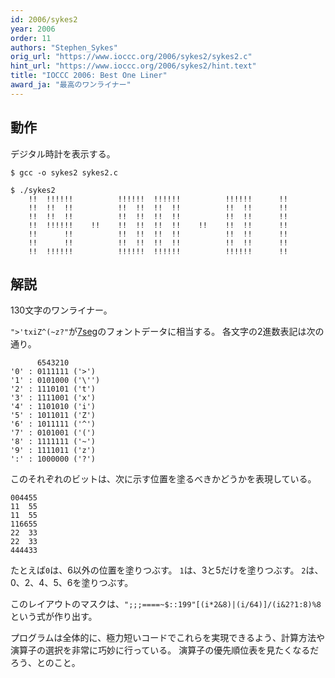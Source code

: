 ```yaml
---
id: 2006/sykes2
year: 2006
order: 11
authors: "Stephen_Sykes"
orig_url: "https://www.ioccc.org/2006/sykes2/sykes2.c"
hint_url: "https://www.ioccc.org/2006/sykes2/hint.text"
title: "IOCCC 2006: Best One Liner"
award_ja: "最高のワンライナー"
---
```


## 動作

デジタル時計を表示する。

```
$ gcc -o sykes2 sykes2.c

$ ./sykes2
    !!  !!!!!!          !!!!!!  !!!!!!          !!!!!!      !!
    !!  !!  !!          !!  !!  !!  !!          !!  !!      !!
    !!  !!  !!          !!  !!  !!  !!          !!  !!      !!
    !!  !!!!!!    !!    !!  !!  !!  !!    !!    !!  !!      !!
    !!      !!          !!  !!  !!  !!          !!  !!      !!
    !!      !!          !!  !!  !!  !!          !!  !!      !!
    !!  !!!!!!          !!!!!!  !!!!!!          !!!!!!      !!
```

## 解説

130文字のワンライナー。

`">'txiZ^(~z?"`が[7seg](https://ja.wikipedia.org/wiki/7%E3%82%BB%E3%82%B0%E3%83%A1%E3%83%B3%E3%83%88%E3%83%87%E3%82%A3%E3%82%B9%E3%83%97%E3%83%AC%E3%82%A4)のフォントデータに相当する。
各文字の2進数表記は次の通り。

```
      6543210
'0' : 0111111 ('>')
'1' : 0101000 ('\'')
'2' : 1110101 ('t')
'3' : 1111001 ('x')
'4' : 1101010 ('i')
'5' : 1011011 ('Z')
'6' : 1011111 ('^')
'7' : 0101001 ('(')
'8' : 1111111 ('~')
'9' : 1111011 ('z')
':' : 1000000 ('?')
```

このそれぞれのビットは、次に示す位置を塗るべきかどうかを表現している。

```
004455
11  55
11  55
116655
22  33
22  33
444433
```

たとえば`0`は、6以外の位置を塗りつぶす。
`1`は、3と5だけを塗りつぶす。
`2`は、0、2、4、5、6を塗りつぶす。

このレイアウトのマスクは、`";;;====~$::199"[(i*2&8)|(i/64)]/(i&2?1:8)%8`という式が作り出す。

プログラムは全体的に、極力短いコードでこれらを実現できるよう、計算方法や演算子の選択を非常に巧妙に行っている。
演算子の優先順位表を見たくなるだろう、とのこと。
